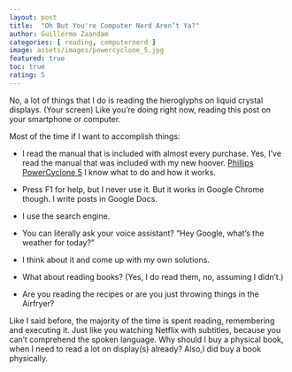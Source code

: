 ```yaml
---
layout: post
title:  "Oh But You're Computer Nerd Aren’t Ya?"
author: Guillermo Zaandam
categories: [ reading, computernerd ]
image: assets/images/powercyclone_5.jpg
featured: true
toc: true
rating: 5
---
```



No, a lot of things that I do is reading the hieroglyphs on liquid crystal displays. (Your screen) Like you’re doing right now, reading this post on  your smartphone or computer.

Most of the time if I want to accomplish things:

- I read the manual that is included with almost every purchase.
Yes, I’ve read the manual that was included with my new hoover.
[Phillips PowerCyclone 5](https://www.philips.nl/c-p/FC9331_09R1/powerpro-compact-stofzuiger-zonder-stofzak-refurbished) I know what to do and how it works.

- Press F1 for help, but I never use it. But it works in Google Chrome though. I write posts in Google Docs.

- I use the search engine.

- You can literally ask your voice assistant? “Hey Google, what’s the weather for today?”

- I think about it and come up with my own solutions.

- What about reading books? (Yes, I do read them, no, assuming I didn’t.)

- Are you reading the recipes or are you just throwing things in the Airfryer?

Like I said before, the majority of the time is spent reading, remembering and executing it.
Just like you watching Netflix with subtitles, because you can’t comprehend the spoken language. Why should I buy a physical book, when I need to read a lot on display(s) already? Also,I did buy a book physically.